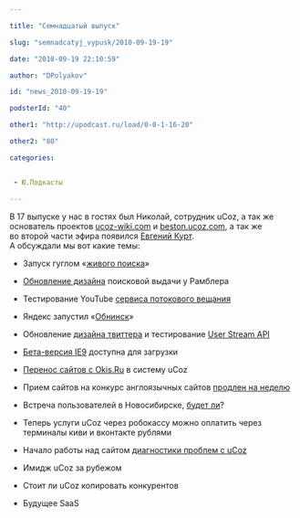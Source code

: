 ```yaml
---

title: "Семнадцатый выпуск"

slug: "semnadcatyj_vypusk/2010-09-19-19"

date: "2010-09-19 22:10:59"

author: "DPolyakov"

id: "news_2010-09-19-19"

podsterId: "40"

other1: "http://upodcast.ru/load/0-0-1-16-20"

other2: "80"

categories:


 - Ю.Подкасты

---
```

В 17 выпуске у нас в гостях был Николай, сотрудник uCoz, а так же основатель проектов [ucoz-wiki.com](http://ucoz-wiki.com/ "http://ucoz-wiki.com/") и [beston.ucoz.com](http://beston.ucoz.com "http://beston.ucoz.com"), а так же во второй части эфира появился [Евгений Курт](http://twitter.com/e_kurt "http://twitter.com/e_kurt").  
А обсуждали мы вот какие темы:

*   Запуск гуглом «[живого поиска](http://www.google.com/instant/  "http://www.google.com/instant/ ")»
*   [Обновление дизайна](http://roem.ru/2010/09/10/rambler_noviy_serp/ "http://roem.ru/2010/09/10/rambler_noviy_serp/") поисковой выдачи у Рамблера
*   Тестирование YouTube [сервиса потокового вещания](http://mashable.com/2010/09/13/youtube-live-streaming/  "http://mashable.com/2010/09/13/youtube-live-streaming/ ")
*   Яндекс запустил «[Обнинск](http://www.seonews.ru/events/detail/121296.php "http://www.seonews.ru/events/detail/121296.php")»
*   Обновление [дизайна твиттера](http://twitter.com/newtwitter "http://twitter.com/newtwitter") и тестирование [User Stream API](http://internet.cnews.ru/news/top/index.shtml?2010/09/15/408758 "http://internet.cnews.ru/news/top/index.shtml?2010/09/15/408758")
*   [Бета-версия IE9](http://internet.cnews.ru/news/top/index.shtml?2010/09/16/408885 "http://internet.cnews.ru/news/top/index.shtml?2010/09/16/408885") доступна для загрузки

*   [Перенос сайтов с Okis.Ru](http://forum.ucoz.ru/forum/38-35178-1 "http://forum.ucoz.ru/forum/38-35178-1") в систему uCoz
*   Прием сайтов на конкурс англоязычных сайтов [продлен на неделю](http://win.ucoz.com/news/submission_of_applications_extended/2010-09-16-3 "http://win.ucoz.com/news/submission_of_applications_extended/2010-09-16-3")
*   Встреча пользователей в Новосибирске, [будет ли](http://forum.ucoz.ru/forum/2-35144-1  "http://forum.ucoz.ru/forum/2-35144-1 ")?
*   Теперь услуги uCoz через робокассу можно оплатить через терминалы киви и вконтакте рублями
*   Начало работы над сайтом [диагностики проблем с uCoz](http://diagnostics.ucoz.ru/ "http://diagnostics.ucoz.ru/")

*   Имидж uCoz за рубежом
*   Стоит ли uCoz копировать конкурентов
*   Будущее SaaS